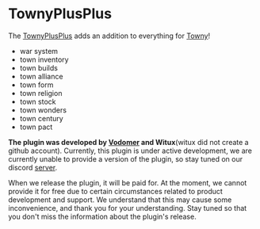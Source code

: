 # TownyPlusPlus
The [TownyPlusPlus](https://github.com/ZombneYT/TownyPlusPlus) adds an addition to everything for [Towny](https://github.com/TownyAdvanced/Towny)!
- war system
- town inventory
- town builds
- town alliance
- town form
- town religion
- town stock
- town wonders
- town century
- town pact

**The plugin was developed by [Vodomer](https://github.com/ZombneYT) and Witux**(witux did not create a github account).
Currently, this plugin is under active development, we are currently unable to provide a version of the plugin, so stay tuned on our discord [server](https://discord.gg/polithill).

When we release the plugin, it will be paid for. At the moment, we cannot provide it for free due to certain circumstances related to product development and support. We understand that this may cause some inconvenience, and thank you for your understanding. Stay tuned so that you don't miss the information about the plugin's release.
